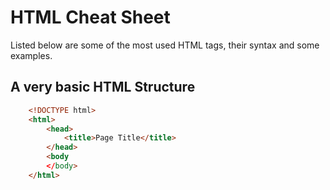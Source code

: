 # HTML Cheat Sheet
Listed below are some of the most used HTML tags, their syntax and some examples.

## A very basic HTML Structure
```HTML
	<!DOCTYPE html>
	<html>
  		<head>
			<title>Page Title</title>
   		</head>
   		<body
   		</body>
	</html>
```
